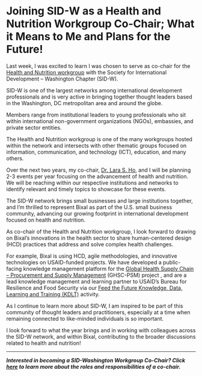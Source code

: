 # Joining SID-W as a Health and Nutrition Workgroup Co-Chair; What it Means to Me and Plans for the Future!

Last week, I was excited to learn I was chosen to serve as co-chair for the  [Health and Nutrition workgroup](https://sidw.org/workgroups/health-nutrition)  with the Society for International Development – Washington Chapter (SID-W).

SID-W is one of the largest networks among international development professionals and is very active in bringing together thought leaders based in the Washington, DC metropolitan area and around the globe.

Members range from institutional leaders to young professionals who sit within international non-government organizations (NGOs), embassies, and private sector entities.

The Health and Nutrition workgroup is one of the many workgroups hosted within the network and intersects with other thematic groups focused on information, communication, and technology (ICT), education, and many others.

Over the next two years, my co-chair,  [Dr. Lara S. Ho](https://sidw.org/dr-lara-s-ho-mhs-phd-rn), and I will be planning 2-3 events per year focusing on the advancement of health and nutrition. We will be reaching within our respective institutions and networks to identify relevant and timely topics to showcase for these events.

The SID-W network brings small businesses and large institutions together, and I’m thrilled to represent Bixal as part of the U.S. small business community, advancing our growing footprint in international development focused on health and nutrition.

As co-chair of the Health and Nutrition workgroup, I look forward to drawing on Bixal’s innovations in the health sector to share human-centered design (HCD) practices that address and solve complex health challenges.

For example, Bixal is using HCD, agile methodologies, and innovative technologies on USAID-funded projects. We have developed a public-facing knowledge management platform for the  [Global Health Supply Chain – Procurement and Supply Management](https://www.ghsupplychain.org/)  (GHSC-PSM) project , and are a lead knowledge management and learning partner to USAID’s Bureau for Resilience and Food Security via our  [Feed the Future Knowledge, Data, Learning and Training (KDLT)](https://legacy.bixal.com/blog-post/bixal-awarded-usaid-feed-future-kdlt-contract)  activity.

As I continue to learn more about SID-W, I am inspired to be part of this community of thought leaders and practitioners, especially at a time when remaining connected to like-minded individuals is so important.

I look forward to what the year brings and in working with colleagues across the SID-W network, and within Bixal, contributing to the broader discussions related to health and nutrition!

---

**_Interested in becoming a SID-Washington Workgroup Co-Chair? Click [here](https://sidw.org/call-applications-workgroup-co-chairs)  to learn more about the roles and responsibilities of a co-chair._**
<!--stackedit_data:
eyJoaXN0b3J5IjpbLTE5NjUxNzY0NjMsLTE5NjUxNzY0NjNdfQ
==
-->